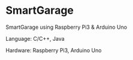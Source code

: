 # SmartGarage
SmartGarage using Raspberry Pi3 &amp; Arduino Uno

Language: C/C++, Java

Hardware: Raspberry Pi3, Arduino Uno
